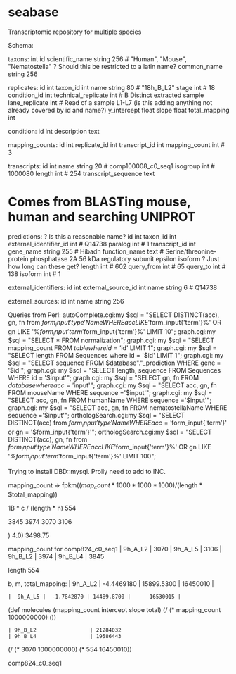 seabase
=======

Transcriptomic repository for multiple species

Schema:

taxons:
	int id
	scientific_name string 256 # "Human", "Mouse", "Nematostella" ? Should this be restricted to a latin name?
	common_name string 256

replicates:
	id int
	taxon_id int
	name string 80 # "18h_B_L2"
	stage int # 18
	condition_id int
	technical_replicate int # B Distinct extracted sample
	lane_replicate int # Read of a sample L1-L7 (is this adding anything not already covered by id and name?)
	y_intercept float
	slope float
	total_mapping int

condition:
	id int
	description text

mapping_counts:
	id int
	replicate_id int
	transcript_id int
	mapping_count int # 3

transcripts:
	id int
	name string 20 # comp100008_c0_seq1
	isogroup int # 1000080
	length int # 254
	transcript_sequence text

# Comes from BLASTing mouse, human and searching UNIPROT
predictions: ? Is this a reasonable name?
	id int
	taxon_id int
	external_identifier_id int # Q14738
	paralog int # 1
	transcript_id int
	gene_name string 255 # Hibadh
	function_name text # Serine/threonine-protein phosphatase 2A 56 kDa regulatory subunit epsilon isoform ? Just how long can these get?
	length int # 602
	query_from int # 65
	query_to int # 138
	isoform int # 1

external_identifiers:
	id int
	external_source_id int
	name string 6 # Q14738

external_sources:
	id int
	name string 256



Queries from Perl:
autoComplete.cgi:my $sql = "SELECT DISTINCT(acc), gn, fn from $form_input{'type'}Name WHERE acc LIKE '%$form_input{'term'}%' OR gn LIKE '%$form_input{'term'}%' OR fn LIKE '%$form_input{'term'}%' LIMIT 10";
graph.cgi:my $sql = "SELECT * FROM normalization";
graph.cgi:	my $sql = "SELECT mapping_count FROM $table where id = '$id' LIMIT 1";
graph.cgi:	my $sql = "SELECT length FROM Sequences where id = '$id' LIMIT 1";
graph.cgi:	my $sql = "SELECT sequence FROM $database"."_prediction WHERE gene = '$id'";
graph.cgi:	my $sql = "SELECT length, sequence FROM Sequences WHERE id = '$input'";
graph.cgi:	my $sql = "SELECT gn, fn FROM $database where acc = '$input'";
graph.cgi:	my $sql = "SELECT acc, gn, fn FROM mouseName WHERE sequence ='$input'";
graph.cgi:        my $sql = "SELECT acc, gn, fn FROM humanName WHERE sequence ='$input'";
graph.cgi:        my $sql = "SELECT acc, gn, fn FROM nematostellaName WHERE sequence ='$input'";
orthologSearch.cgi:my $sql = "SELECT DISTINCT(acc) from $form_input{'type'}Name WHERE acc = '$form_input{'term'}' or gn = '$form_input{'term'}'";
orthologSearch.cgi:my $sql = "SELECT DISTINCT(acc), gn, fn from $form_input{'type'}Name WHERE acc LIKE '%$form_input{'term'}%' OR gn LIKE '%$form_input{'term'}%' OR fn LIKE '%$form_input{'term'}%' LIMIT 100";


Trying to install DBD::mysql.  Prolly need to add to INC.


mapping_count => fpkm(($map_count * 1000 * 1000 * 1000) / ($length * $total_mapping))

1B * c / (length * n)
554

3845
3974
3070
3106

)
4.0)
3498.75

mapping_count for comp824_c0_seq1
| 9h_A_L2                 | 3070
| 9h_A_L5                 | 3106
| 9h_B_L2                 | 3974
| 9h_B_L4                 | 3845

length 554

b, m, total_mapping:
	|  9h_A_L2 |  -4.4469180 | 15899.5300 |      16450010 |

	|  9h_A_L5 |  -1.7842870 | 14489.8700 |      16530015 |

(def molecules (mapping_count intercept slope total)
  (/ (* mapping_count 1000000000) ())


	| 9h_B_L2                 | 21284032
	| 9h_B_L4                 | 19586443

(/ (* 3070 1000000000) (* 554 16450010))

comp824_c0_seq1